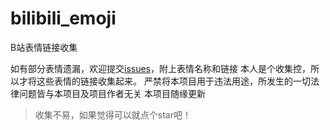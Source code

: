 # bilibili_emoji
 B站表情链接收集
 
如有部分表情遗漏，欢迎提交[issues](https://github.com/lrhtony/bilibili_emoji/issues)，附上表情名称和链接
本人是个收集控，所以才将这些表情的链接收集起来。
严禁将本项目用于违法用途，所发生的一切法律问题皆与本项目及项目作者无关
本项目随缘更新

> 收集不易，如果觉得可以就点个star吧！